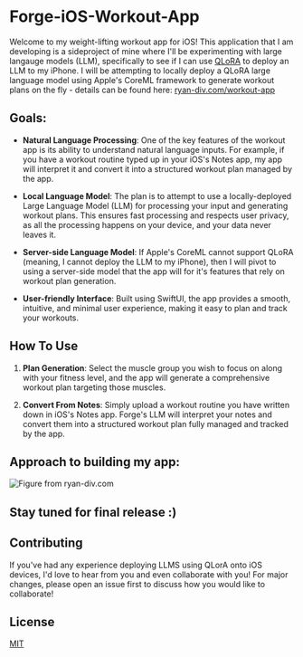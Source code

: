 # Forge-iOS-Workout-App

Welcome to my weight-lifting workout app for iOS! This application that I am developing is a sideproject of mine where I'll be experimenting with large langauge models (LLM), specifically to see if I can use [QLoRA](https://huggingface.co/blog/4bit-transformers-bitsandbytes) to deploy an LLM to my iPhone. 
I will be attempting to locally deploy a QLoRA large language model using Apple's CoreML framework to generate workout plans on the fly - details can be found here: [ryan-div.com/workout-app](https://www.ryan-div.com/side-projects-freelancing-gigs/watchos-workout-app) 

## Goals:

- **Natural Language Processing**: One of the key features of the workout app is its ability to understand natural language inputs. For example, if you have a workout routine typed up in your iOS's Notes app, my app will interpret it and convert it into a structured workout plan managed by the app. 

- **Local Language Model**: The plan is to attempt to use a locally-deployed Large Language Model (LLM) for processing your input and generating workout plans. This ensures fast processing and respects user privacy, as all the processing happens on your device, and your data never leaves it. 

- **Server-side Language Model**: If Apple's CoreML cannot support QLoRA (meaning, I cannot deploy the LLM to my iPhone), then I will pivot to using a server-side model that the app will for it's features that rely on workout plan generation.

- **User-friendly Interface**: Built using SwiftUI, the app provides a smooth, intuitive, and minimal user experience, making it easy to plan and track your workouts.

## How To Use

1. **Plan Generation**: Select the muscle group you wish to focus on along with your fitness level, and the app will generate a comprehensive workout plan targeting those muscles.

2. **Convert From Notes**: Simply upload a workout routine you have written down in iOS's Notes app. Forge's LLM will interpret your notes and convert them into a structured workout plan fully managed and tracked by the app.

## Approach to building my app:

![Figure from ryan-div.com](https://uploads-ssl.webflow.com/5ee2bc2fae275c68fb94f279/64add1582f6ddd6e0ff62d8b_phone%20diagram.png)

## **Stay tuned for final release :)**

## Contributing

If you've had any experience deploying LLMS using QLorA onto iOS devices, I'd love to hear from you and even collaborate with you! For major changes, please open an issue first to discuss how you would like to collaborate!

## License

[MIT](https://choosealicense.com/licenses/mit/)
